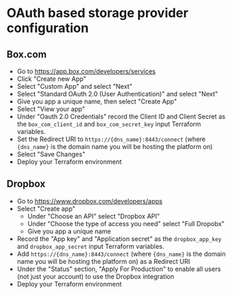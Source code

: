 # OAuth based storage provider configuration

## Box.com

* Go to https://app.box.com/developers/services
* Click "Create new App"
* Select "Custom App" and select "Next"
* Select "Standard OAuth 2.0 (User Authentication)" and select "Next"
* Give you app a unique name, then select "Create App"
* Select "View your app"
* Under "Oauth 2.0 Credentials" record the Client ID and Client Secret as the `box_com_client_id` and `box_com_secret_key` input Terraform variables.
* Set the Redirect URI to `https://{dns_name}:8443/connect` (where `{dns_name}` is the domain name you will be hosting the platform on)
* Select "Save Changes"
* Deploy your Terraform environment


## Dropbox

* Go to https://www.dropbox.com/developers/apps
* Select "Create app"
  * Under "Choose an API" select "Dropbox API"
  * Under "Choose the type of access you need" select "Full Dropobx"
  * Give you app a unique name
* Record the "App key" and "Application secret" as the `dropbox_app_key` and `dropbox_app_secret` input Terraform variables.
* Add `https://{dns_name}:8443/connect` (where `{dns_name}` is the domain name you will be hosting the platform on) as a Redirect URI
* Under the "Status" section, "Apply For Production" to enable all users (not just your account) to use the Dropbox integration
* Deploy your Terraform environment

